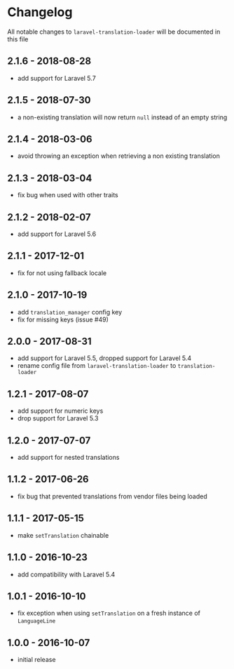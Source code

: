 # Changelog

All notable changes to `laravel-translation-loader` will be documented in this file

## 2.1.6 - 2018-08-28

- add support for Laravel 5.7

## 2.1.5 - 2018-07-30

- a non-existing translation will now return `null` instead of an empty string

## 2.1.4 - 2018-03-06

- avoid throwing an exception when retrieving a non existing translation

## 2.1.3 - 2018-03-04

- fix bug when used with other traits

## 2.1.2 - 2018-02-07

- add support for Laravel 5.6

## 2.1.1 - 2017-12-01

- fix for not using fallback locale

## 2.1.0 - 2017-10-19

- add `translation_manager` config key
- fix for missing keys (issue #49)

## 2.0.0 - 2017-08-31

- add support for Laravel 5.5, dropped support for Laravel 5.4
- rename config file from `laravel-translation-loader` to `translation-loader`

## 1.2.1 - 2017-08-07

- add support for numeric keys
- drop support for Laravel 5.3

## 1.2.0 - 2017-07-07

- add support for nested translations

## 1.1.2 - 2017-06-26

- fix bug that prevented translations from vendor files being loaded

## 1.1.1 - 2017-05-15

- make `setTranslation` chainable

## 1.1.0 - 2016-10-23

- add compatibility with Laravel 5.4

## 1.0.1 - 2016-10-10

- fix exception when using `setTranslation` on a fresh instance of `LanguageLine`

## 1.0.0 - 2016-10-07

- initial release

